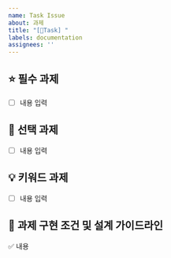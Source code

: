 ```yaml
---
name: Task Issue
about: 과제
title: "[📌Task] "
labels: documentation
assignees: ''
---
```

## ⭐️ 필수 과제
- [ ] 내용 입력

## 🥇 선택 과제
- [ ] 내용 입력

## 💡 키워드 과제
- [ ] 내용 입력

## 🧾 과제 구현 조건 및 설계 가이드라인
✅ 내용